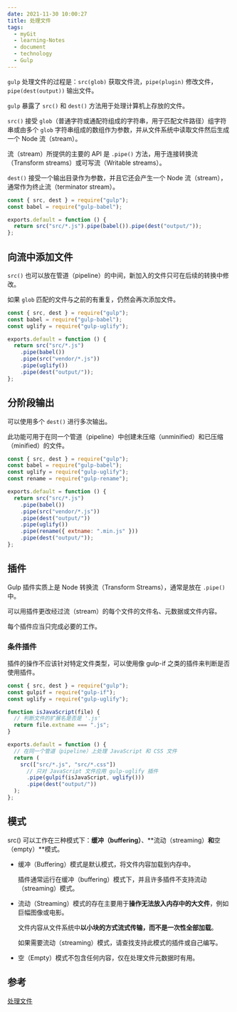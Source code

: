 ```yaml
---
date: 2021-11-30 10:00:27
title: 处理文件
tags:
  - myGit
  - learning-Notes
  - document
  - technology
  - Gulp
---
```


`gulp` 处理文件的过程是：`src(glob)` 获取文件流，`pipe(plugin)` 修改文件，`pipe(dest(output))` 输出文件。

`gulp` 暴露了 `src()` 和 `dest()` 方法用于处理计算机上存放的文件。

`src()` 接受 `glob`（普通字符或通配符组成的字符串，用于匹配文件路径）组字符串或由多个 `glob` 字符串组成的数组作为参数，并从文件系统中读取文件然后生成一个 Node 流（stream）。

流（stream）所提供的主要的 API 是 `.pipe()` 方法，用于连接转换流（Transform streams）或可写流（Writable streams）。

`dest()` 接受一个输出目录作为参数，并且它还会产生一个 Node 流（stream），通常作为终止流（terminator stream）。

```js
const { src, dest } = require("gulp");
const babel = require("gulp-babel");

exports.default = function () {
  return src("src/*.js").pipe(babel()).pipe(dest("output/"));
};
```

## 向流中添加文件

`src()` 也可以放在管道（pipeline）的中间，新加入的文件只可在后续的转换中修改。

如果 `glob` 匹配的文件与之前的有重复，仍然会再次添加文件。

```js
const { src, dest } = require("gulp");
const babel = require("gulp-babel");
const uglify = require("gulp-uglify");

exports.default = function () {
  return src("src/*.js")
    .pipe(babel())
    .pipe(src("vendor/*.js"))
    .pipe(uglify())
    .pipe(dest("output/"));
};
```

## 分阶段输出

可以使用多个 `dest()` 进行多次输出。

此功能可用于在同一个管道（pipeline）中创建未压缩（unminified）和已压缩（minified）的文件。

```js
const { src, dest } = require("gulp");
const babel = require("gulp-babel");
const uglify = require("gulp-uglify");
const rename = require("gulp-rename");

exports.default = function () {
  return src("src/*.js")
    .pipe(babel())
    .pipe(src("vendor/*.js"))
    .pipe(dest("output/"))
    .pipe(uglify())
    .pipe(rename({ extname: ".min.js" }))
    .pipe(dest("output/"));
};
```

## 插件

Gulp 插件实质上是 Node 转换流（Transform Streams），通常是放在 `.pipe()` 中。

可以用插件更改经过流（stream）的每个文件的文件名、元数据或文件内容。

每个插件应当只完成必要的工作。

### 条件插件

插件的操作不应该针对特定文件类型，可以使用像 gulp-if 之类的插件来判断是否使用插件。

```js
const { src, dest } = require("gulp");
const gulpif = require("gulp-if");
const uglify = require("gulp-uglify");

function isJavaScript(file) {
  // 判断文件的扩展名是否是 '.js'
  return file.extname === ".js";
}

exports.default = function () {
  // 在同一个管道（pipeline）上处理 JavaScript 和 CSS 文件
  return (
    src(["src/*.js", "src/*.css"])
      // 只对 JavaScript 文件应用 gulp-uglify 插件
      .pipe(gulpif(isJavaScript, uglify()))
      .pipe(dest("output/"))
  );
};
```

## 模式

src() 可以工作在三种模式下：**缓冲（buffering）**、**流动（streaming）**和**空（empty）**模式。

- 缓冲（Buffering）模式是默认模式，将文件内容加载到内存中。

  插件通常运行在缓冲（buffering）模式下，并且许多插件不支持流动（streaming）模式。

- 流动（Streaming）模式的存在主要用于**操作无法放入内存中的大文件**，例如巨幅图像或电影。

  文件内容从文件系统中**以小块的方式流式传输，而不是一次性全部加载**。

  如果需要流动（streaming）模式，请查找支持此模式的插件或自己编写。

- 空（Empty）模式不包含任何内容，仅在处理文件元数据时有用。

## 参考

[处理文件](https://www.gulpjs.com.cn/docs/getting-started/working-with-files/)
